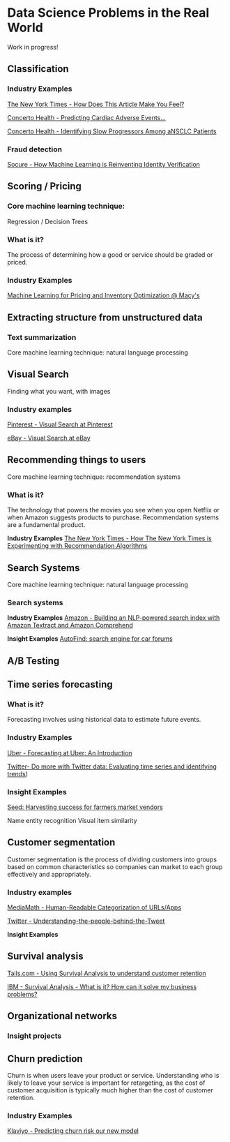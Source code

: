 # Data Science Problems in the Real World

Work in progress! 

## Classification

### Industry Examples
[The New York Times - How Does This Article Make You Feel?](https://open.nytimes.com/how-does-this-article-make-you-feel-4684e5e9c47)

[Concerto Health - Predicting Cardiac Adverse Events...](https://www.concertohealthai.com/blog/asco20-ai-model-predict-cardiac-ae)

[Concerto Health - Identifying Slow Progressors Among aNSCLC Patients](https://www.concertohealthai.com/blog/asco20-ai-model-predict-slow-progressors)

### Fraud detection
[Socure - How Machine Learning is Reinventing Identity Verification](https://www.socure.com/blog/how-machine-learning-is-reinventing-identity-verification)

## Scoring / Pricing

### Core machine learning technique: 
Regression / Decision Trees

### What is it?
The process of determining how a good or service should be graded or priced. 

### Industry Examples
[Machine Learning for Pricing and Inventory Optimization @ Macy's](https://www.youtube.com/watch?time_continue=60&v=U7QQMwiyMxI&feature=emb_title)


## Extracting structure from unstructured data

### Text summarization

Core machine learning technique: natural language processing 

## Visual Search 

Finding what you want, with images

### Industry examples

[Pinterest - Visual Search at Pinterest](https://dl.acm.org/doi/10.1145/2783258.2788621)

[eBay - Visual Search at eBay](https://dl.acm.org/doi/10.1145/3097983.3098162)

## Recommending things to users

Core machine learning technique: recommendation systems

### What is it?
The technology that powers the movies you see when you open Netflix or when Amazon suggests products to purchase. Recommendation systems are a fundamental product.

**Industry Examples**
[The New York Times - How The New York Times is Experimenting with Recommendation Algorithms](https://open.nytimes.com/how-the-new-york-times-is-experimenting-with-recommendation-algorithms-562f78624d26)

## Search Systems

Core machine learning technique: natural language processing

### Search systems

**Industry Examples**
[Amazon - Building an NLP-powered search index with Amazon Textract and Amazon Comprehend](https://aws.amazon.com/blogs/machine-learning/building-an-nlp-powered-search-index-with-amazon-textract-and-amazon-comprehend/)

**Insight Examples**
[AutoFind: search engine for car forums](https://platform.insightdata.com/projects/autofind-search-engine-for-car-forums)


## A/B Testing

## Time series forecasting

### What is it?

Forecasting involves using historical data to estimate future events. 

### Industry Examples

[Uber - Forecasting at Uber: An Introduction](https://eng.uber.com/forecasting-introduction/)

[Twitter- Do more with Twitter data: Evaluating time series and identifying trends](https://blog.twitter.com/developer/en_us/topics/tips/2018/evaluating-time-series-and-identifying-trends.html))

### Insight Examples

[Seed: Harvesting success for farmers market vendors](https://platform.insightdata.com/projects/seed-harvesting-success-for-farmers-market-vendors)

Name entity recognition
Visual item similarity

## Customer segmentation

Customer segmentation is the process of dividing customers into groups based on common characteristics so companies can market to each group effectively and appropriately.

### Industry examples

[MediaMath - Human-Readable Categorization of URLs/Apps](https://data-science-mediamath.ghost.io/human-readable-categorization-of-urls-apps/)

[Twitter - Understanding-the-people-behind-the-Tweet](https://blog.twitter.com/developer/en_us/topics/tips/2018/understanding-the-people-behind-the-Tweet.html)

**Insight Examples**


## Survival analysis

[Tails.com - Using Survival Analysis to understand customer retention](https://youtu.be/aKZQUaNHYb0)

[IBM - Survival Analysis - What is it? How can it solve my business problems?](https://community.ibm.com/community/user/datascience/blogs/kunal-sawarkar1/2019/07/17/survival-analysis-what-is-it-and-how-can-it-solve)

## Organizational networks

### Insight projects

## Churn prediction

Churn is when users leave your product or service. Understanding who is likely to leave your service is important for retargeting, as the cost of customer acquisition is typically much higher than the cost of customer retention.

### Industry Examples

[Klaviyo - Predicting churn risk our new model](https://www.klaviyo.com/blog/predicting-churn-risk-our-new-model)




<!--stackedit_data:
eyJoaXN0b3J5IjpbMjE0MTE0Nzg1OSwtMTY0OTYwNDMxNSwtMj
UzNTEzMTQ4LC0xNzIwNzAzNDU0LC0xMTk1NzU0MTU2LDIwMDU2
ODExNTksMTQyODU2MTczXX0=
-->